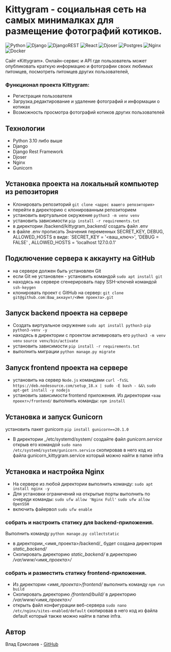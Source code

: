 # Kittygram - социальная сеть на самых минималках для размещение фотографий котиков.
![Python](https://img.shields.io/badge/python-3670A0?style=for-the-badge&logo=python&logoColor=ffdd54) 
![Django](https://img.shields.io/badge/django-%23092E20.svg?style=for-the-badge&logo=django&logoColor=white) 
![DjangoREST](https://img.shields.io/badge/DJANGO-REST-ff1709?style=for-the-badge&logo=django&logoColor=white&color=ff1709&labelColor=gray)
![React](https://img.shields.io/badge/react-%2320232a.svg?style=for-the-badge&logo=react&logoColor=%2361DAFB)
![Djoser](https://img.shields.io/badge/Djoser-000000?style=for-the-badge&logo=JSON%20web%20tokens&logoColor=white)
![Postgres](https://img.shields.io/badge/postgres-%23316192.svg?style=for-the-badge&logo=postgresql&logoColor=white) 
![Nginx](https://img.shields.io/badge/nginx-%23009639.svg?style=for-the-badge&logo=nginx&logoColor=white)
![Docker](https://img.shields.io/badge/docker-%230db7ed.svg?style=for-the-badge&logo=docker&logoColor=white) 

Сайт «Kittygram». Онлайн-сервис и API где пользователь может опубликовать краткую информацию и фотографии своих любимых питомцев, посмотреть питомцев других пользователей, 

### Функционал проекта Kittygram:
- Регистрация пользователя
- Загрузка,редактирование и удаление фотографий и информации о котиках
- Возможность просмотра фотографий котиков других пользователей 

## Технологии
 - Python 3.10 либо выше
 - Django
 - Django Rest Framework
 - Djoser
 - Nginx
 - Gunicorn
 
## Установка проекта на локальный компьютер из репозитория 
 - Клонировать репозиторий `git clone <адрес вашего репозитория>`
 - перейти в директорию с клонированным репозиторием
 - установить виртуальное окружение `python3 -m venv venv`
 - установить зависимости `pip install -r requirements.txt`
 - в директории /backend/kittygram_backend/ создать файл .env
 - в файле .env прописать Значения переменных SECRET_KEY, DEBUG, ALLOWED_HOSTS в виде: `SECRET_KEY = '<ваш_ключ>', 'DEBUG = FALSE' , ALLOWED_HOSTS = 'localhost 127.0.0.1'
   
## Подключение сервера к аккаунту на GitHub
- на сервере должен быть установлен Git
- если Git не установлен - установить командой `sudo apt install git`
- находясь на сервере сгенерировать пару SSH-ключей командой `ssh-keygen`
- клонировать проект с GitHub на сервер: `git clone git@github.com:Ваш_аккаунт/<Имя проекта>.git`

## Запуск backend проекта на сервере
- Создать виртуальное окружение `sudo apt install python3-pip python3-venv -y`
- находясь в директории с проектом активировать его `python3 -m venv venv`  `source venv/bin/activate` 
- установить зависимости `pip install -r requirements.txt`
- выполнить миграции `python manage.py migrate`

## Запуск frontend проекта на сервере
- установить на сервер `Node.js`   командами
`curl -fsSL https://deb.nodesource.com/setup_18.x | sudo -E bash - &&\`
`sudo apt-get install -y nodejs`
- установить зависимости frontend приложения. Из директории `<ваш проект>/frontend/` выполнить команды: `npm install`

## Установка и запуск Gunicorn
установить пакет gunicorn `pip install gunicorn==20.1.0`
- В директории _/etc/systemd/system/ создайте файл _gunicorn.service_  открыв его командой `sudo nano /etc/systemd/system/gunicorn.service` скопировав в него код из файла gunicorn_kittygram.service который можно найти в папке infra

## Установка и настройка Nginx

 - На сервере из любой директории выполнить команду: `sudo apt install nginx -y`
- Для установки ограничений на открытые порты выполнить по очереди команды: `sudo ufw allow 'Nginx Full'`  `sudo ufw allow OpenSSH`
- включить файервол `sudo ufw enable`

### собрать и настроить статику для backend-приложения.
Выполнить команду `python manage.py collectstatic`
- в директории_<имя_проекта>/backend/_ будет создана директория _static_backend/_ 
- Скопировать директорию _static_backend/_ в директорию _/var/www/<имя_проекта>/_
### собрать и разместить статику frontend-приложения.
- Из директории _<имя_проекта>/frontend/_  выполнить команду `npm run build`
- Скопировать директорию _/frontend/build/_ в директорию _/var/www/<имя_проекта>/_
- открыть файл конфигурации веб-сервера `sudo nano /etc/nginx/sites-enabled/default` скопировав в него код из файла default который также можно найти в папке infra.


## Автор
Влад Ермолаев - [GitHub](https://github.com/VladErm91)
